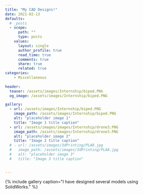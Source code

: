 ```yaml
---
title: "My CAD Designs!"
date: 2021-02-13 
defaults:
  # _posts
  - scope:
      path: ""
      type: posts
    values:
      layout: single
      author_profile: true
      read_time: true
      comments: true
      share: true
      related: true
categories:
    - Miscellaneous
    
header:
  teaser: /assets/images/Internship/biped.PNG
  og_image: /assets/images/Internship/biped.PNG

gallery:
  - url: /assets/images/Internship/biped.PNG
    image_path: /assets/images/Internship/biped.PNG
    alt: "placeholder image 1"
    title: "Image 1 title caption"
  - url: /assets/images/images/Internship/drone3.PNG
    image_path: /assets/images/Internship/drone3.PNG
    alt: "placeholder image 2"
    title: "Image 2 title caption"
  # - url: /assets/images/3dPrinting/PLA8.jpg
  #   image_path: /assets/images/3dPrinting/PLA8.jpg
  #   alt: "placeholder image 3"
  #   title: "Image 3 title caption"
    

---
```


{% include gallery caption="I have designed several models using SolidWorks." %}
